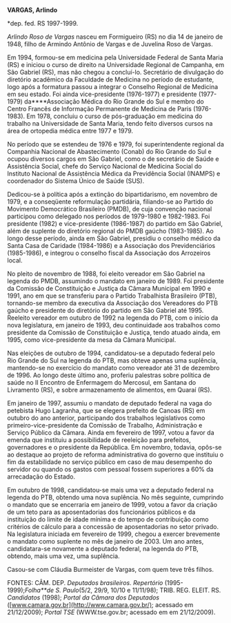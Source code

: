 **VARGAS, Arlindo**

\*dep. fed. RS 1997-1999.

*Arlindo Roso de Vargas* nasceu em Formigueiro (RS) no dia 14 de janeiro
de 1948, filho de Armindo Antônio de Vargas e de Juvelina Roso de
Vargas.

Em 1994, formou-se em medicina pela Universidade Federal de Santa Maria
(RS) e iniciou o curso de direito na Universidade Regional de Campanha,
em São Gabriel (RS), mas não chegou a concluí-lo. Secretário de
divulgação do diretório acadêmico da Faculdade de Medicina no período de
estudante, logo após a formatura passou a integrar o Conselho Regional
de Medicina em seu estado. Foi ainda vice-presidente (1976-1977) e
presidente (1977-1979) da****Associação Médica do Rio Grande do Sul e
membro do Centro Francês de Informação Permanente de Medicina de Paris
(1976-1983). Em 1978, concluiu o curso de pós-graduação em medicina do
trabalho na Universidade de Santa Maria, tendo feito diversos cursos na
área de ortopedia médica entre 1977 e 1979.

No período que se estendeu de 1976 e 1979, foi superintendente regional
da Companhia Nacional de Abastecimento (Conab) do Rio Grande do Sul e
ocupou diversos cargos em São Gabriel, como o de secretário de Saúde e
Assistência Social, chefe do Serviço Nacional de Medicina Social do
Instituto Nacional de Assistência Médica da Previdência Social (INAMPS)
e coordenador do Sistema Único de Saúde (SUS).

Dedicou-se à política após a extinção do bipartidarismo, em novembro de
1979, e a conseqüente reformulação partidária, filiando-se ao Partido do
Movimento Democrático Brasileiro (PMDB), de cuja convenção nacional
participou como delegado nos períodos de 1979-1980 e 1982-1983. Foi
presidente (1982) e vice-presidente (1986-1987) do partido em São
Gabriel, além de suplente do diretório regional do PMDB gaúcho
(1983-1985). Ao longo desse período, ainda em São Gabriel, presidiu o
conselho médico da Santa Casa de Caridade (1984-1986) e a Associação dos
Previdenciários (1985-1986), e integrou o conselho fiscal da Associação
dos Arrozeiros local.

No pleito de novembro de 1988, foi eleito vereador em São Gabriel na
legenda do PMDB, assumindo o mandato em janeiro de 1989. Foi presidente
da Comissão de Constituição e Justiça da Câmara Municipal em 1990 e
1991, ano em que se transferiu para o Partido Trabalhista Brasileiro
(PTB), tornando-se membro da executiva da Associação dos Vereadores do
PTB gaúcho e presidente do diretório do partido em São Gabriel até 1995.
Reeleito vereador em outubro de 1992 na legenda do PTB, com o início da
nova legislatura, em janeiro de 1993, deu continuidade aos trabalhos
como presidente da Comissão de Constituição e Justiça, tendo atuado
ainda, em 1995, como vice-presidente da mesa da Câmara Municipal.

Nas eleições de outubro de 1994, candidatou-se a deputado federal pelo
Rio Grande do Sul na legenda do PTB, mas obteve apenas uma suplência,
mantendo-se no exercício do mandato como vereador até 31 de dezembro de
1996. Ao longo deste último ano, proferiu palestras sobre política de
saúde no II Encontro de Enfermagem do Mercosul, em Santana do Livramento
(RS), e sobre armazenamento de alimentos, em Quaraí (RS).

Em janeiro de 1997, assumiu o mandato de deputado federal na vaga do
petebista Hugo Lagranha, que se elegera prefeito de Canoas (RS) em
outubro do ano anterior, participando dos trabalhos legislativos como
primeiro-vice-presidente da Comissão de Trabalho, Administração e
Serviço Público da Câmara. Ainda em fevereiro de 1997, votou a favor da
emenda que instituiu a possibilidade de reeleição para prefeitos,
governadores e o presidente da República. Em novembro, todavia, opôs-se
ao destaque ao projeto de reforma administrativa do governo que
instituiu o fim da estabilidade no serviço público em caso de mau
desempenho do servidor ou quando os gastos com pessoal fossem superiores
a 60% da arrecadação do Estado.

Em outubro de 1998, candidatou-se mais uma vez a deputado federal na
legenda do PTB, obtendo uma nova suplência. No mês seguinte, cumprindo o
mandato que se encerraria em janeiro de 1999, votou a favor da criação
de um teto para as aposentadorias dos funcionários públicos e da
instituição do limite de idade mínima e do tempo de contribuição como
critérios de cálculo para a concessão de aposentadorias no setor
privado. Na legislatura iniciada em fevereiro de 1999, chegou a exercer
brevemente o mandato como suplente no mês de janeiro de 2003. Um ano
antes, candidatara-se novamente a deputado federal, na legenda do PTB,
obtendo, mais uma vez, uma suplência.

Casou-se com Cláudia Burmeister de Vargas, com quem teve três filhos.

FONTES: CÂM. DEP. *Deputados brasileiros. Repertório*
(1995-1999);*Folha**de S. Paulo*(5/2, 29/9, 10/10 e 11/11/98); TRIB.
REG. ELEIT. RS. *Candidatos* (1998); *Portal da Câmara dos Deputados*
([www.camara.gov.br](http://www.camara.gov.br/); acessado em
21/12/2009); *Portal TSE* (WWW.tse.gov.br; acessado em em 21/12/2009).

 

